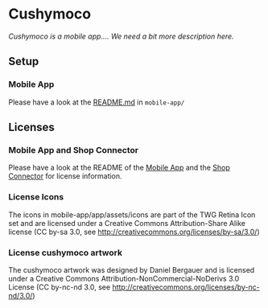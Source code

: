 Cushymoco
=========

*Cushymoco is a mobile app.... We need a bit more description here.*

## Setup

### Mobile App

Please have a look at the [README.md](mobile-app/README.md) in `mobile-app/`


## Licenses

### Mobile App and Shop Connector

Please have a look at the README of the [Mobile App](mobile-app/README.md) and the [Shop Connector](shop-connector/README.md)
for license information.

### License Icons

The icons in mobile-app/app/assets/icons are part of the TWG Retina Icon set
and are licensed under a Creative Commons Attribution-Share Alike license
(CC by-sa 3.0, see http://creativecommons.org/licenses/by-sa/3.0/)

### License cushymoco artwork

The cushymoco artwork was designed by Daniel Bergauer and is licensed under a
Creative Commons Attribution-NonCommercial-NoDerivs 3.0 License
(CC by-nc-nd 3.0, see http://creativecommons.org/licenses/by-nc-nd/3.0/)
